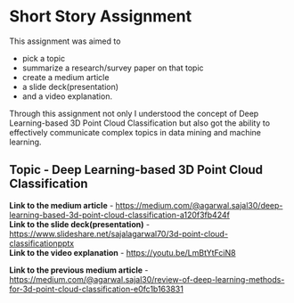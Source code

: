 # Short Story Assignment
This assignment was aimed to 
- pick a topic
- summarize a research/survey paper on that topic
- create a medium article
- a slide deck(presentation)
- and a video explanation.
  
Through this assignment not only I understood the concept of Deep Learning-based 3D Point Cloud Classification but also got the ability to effectively communicate complex topics in data mining and machine learning.
## Topic - Deep Learning-based 3D Point Cloud Classification

**Link to the medium article** - https://medium.com/@agarwal.sajal30/deep-learning-based-3d-point-cloud-classification-a120f3fb424f <br>
**Link to the slide deck(presentation)** - https://www.slideshare.net/sajalagarwal70/3d-point-cloud-classificationpptx <br>
**Link to the video explanation** - https://youtu.be/LmBtYtFciN8<br>

**Link to the previous medium article** - https://medium.com/@agarwal.sajal30/review-of-deep-learning-methods-for-3d-point-cloud-classification-e0fc1b163831

